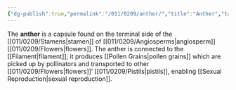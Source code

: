 ```yaml
---
{"dg-publish":true,"permalink":"/011/0209/anther/","title":"Anther","tags":["BIOL412","BIOL320"],"created":"2024-09-26T15:02:56.000-07:00","updated":"2025-02-07T10:32:56.787-08:00"}
---
```


The **anther** is a capsule found on the terminal side of the [[011/0209/Stamens\|stamen]] of [[011/0209/Angiosperms\|angiosperm]] [[011/0209/Flowers\|flowers]]. The anther is connected to the [[Filament\|filament]]; it produces [[Pollen Grains\|pollen grains]] which are picked up by pollinators and transported to other [[011/0209/Flowers\|flowers]]’ [[011/0209/Pistils\|pistils]], enabling [[Sexual Reproduction\|sexual reproduction]].